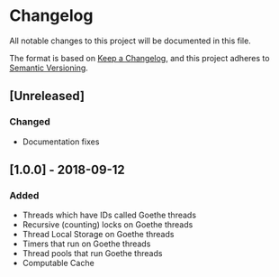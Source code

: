 # Changelog
All notable changes to this project will be documented in this file.

The format is based on [Keep a Changelog](https://keepachangelog.com/en/1.0.0/),
and this project adheres to [Semantic Versioning](https://semver.org/spec/v2.0.0.html).

## [Unreleased]
### Changed
- Documentation fixes

## [1.0.0] - 2018-09-12
### Added
- Threads which have IDs called Goethe threads
- Recursive (counting) locks on Goethe threads
- Thread Local Storage on Goethe threads
- Timers that run on Goethe threads
- Thread pools that run Goethe threads
- Computable Cache
